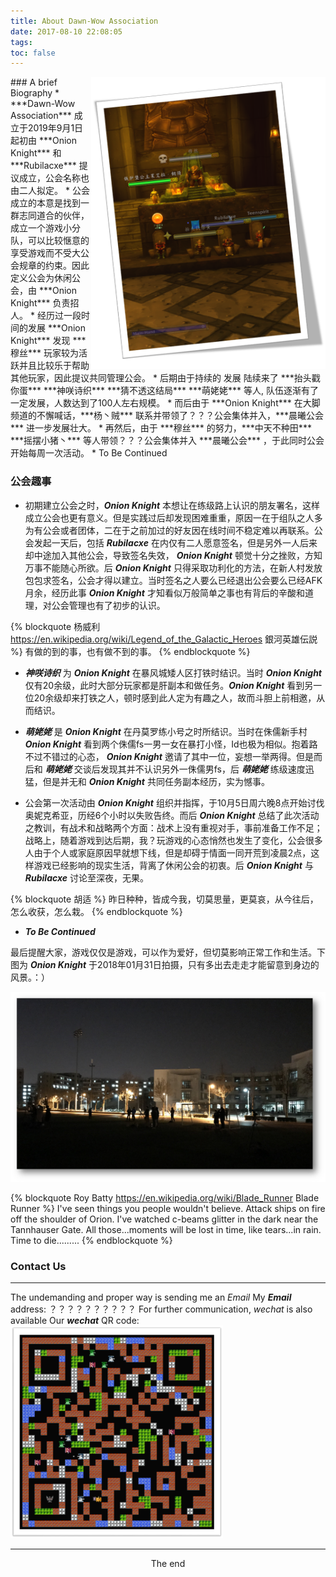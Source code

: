```yaml
---
title: About Dawn-Wow Association
date: 2017-08-10 22:08:05
tags:
toc: false
---
```

<img src='chenxi3.png' title='照片拍摄于9月26日深夜' style='float:right; width:375px'/>
### <i class="fa fa-id-card-o fa-lg" aria-hidden="true"></i> A brief Biography
* ***<font title="&nbsp; 晨曦公会">Dawn-Wow Association</font>*** 成立于2019年9月1日 起初由 ***<font title="&nbsp; 洋葱骑士">Onion Knight</font>*** 和 ***<font title="&nbsp; 拉比莱克西">Rubilacxe</font>*** 提议成立，公会名称也由二人拟定。
* 公会成立的本意是找到一群志同道合的伙伴，成立一个游戏小分队，可以比较惬意的享受游戏而不受大公会规章的约束。因此定义公会为休闲公会，由 ***<font title="&nbsp; 洋葱骑士">Onion Knight</font>*** 负责招人。
* 经历过一段时间的发展 ***<font title="&nbsp; 洋葱骑士">Onion Knight</font>*** 发现 ***穆丝*** 玩家较为活跃并且比较乐于帮助其他玩家，因此提议共同管理公会。
* 后期由于持续的 <font title="&nbsp; 路过拉拢以及大脚刷屏">发展</font> 陆续来了 ***抬头戳你蛋*** ***神咲诗织*** ***猜不透这结局*** ***萌姥姥*** 等人, 队伍逐渐有了一定发展，人数达到了100人左右规模。
* 而后由于 ***<font title="&nbsp; 洋葱骑士">Onion Knight</font>*** 在大脚频道的不懈喊话，***杨丶贼*** 联系并带领了？？？公会集体并入，***晨曦公会*** 进一步发展壮大。
* 再然后，由于 ***穆丝*** 的努力，***中天不种田***  ***摇摆小猪丶*** 等人带领？？？公会集体并入 ***晨曦公会*** ，于此同时公会开始每周一次活动。
* To Be Continued

### <i class="fa fa-leaf fa-lg" aria-hidden="true"></i> 公会趣事
* 初期建立公会之时，***<font title="&nbsp; 洋葱骑士">Onion Knight</font>*** 本想让在练级路上认识的朋友署名，这样成立公会也更有意义。但是实践过后却发现困难重重，原因一在于组队之人多为有公会或者团体，二在于之前加过的好友因在线时间不稳定难以再联系。公会发起一天后，包括 ***<font title="&nbsp; 拉比莱克西">Rubilacxe</font>*** 在内仅有二人愿意签名，但是另外一人后来却中途加入其他公会，导致签名失效， ***<font title="&nbsp; 洋葱骑士">Onion Knight</font>*** 顿觉十分之挫败，方知万事不能随心所欲。后 ***<font title="&nbsp; 洋葱骑士">Onion Knight</font>*** 只得采取功利化的方法，在新人村发放包包求签名，公会才得以建立。当时签名之人要么已经退出公会要么已经AFK月余，经历此事 ***<font title="&nbsp; 洋葱骑士">Onion Knight</font>*** 才知看似万般简单之事也有背后的辛酸和道理，对公会管理也有了初步的认识。

{% blockquote 杨威利 https://en.wikipedia.org/wiki/Legend_of_the_Galactic_Heroes 銀河英雄伝説 %}
有做的到的事，也有做不到的事。
{% endblockquote %}

* ***神咲诗织*** 为 ***<font title="&nbsp; 洋葱骑士">Onion Knight</font>*** 在暴风城矮人区打铁时结识。当时 ***<font title="&nbsp; 洋葱骑士">Onion Knight</font>*** 仅有20余级，此时大部分玩家都是肝副本和做任务。***<font title="&nbsp; 洋葱骑士">Onion Knight</font>*** 看到另一位20余级却来打铁之人，顿时感到此人定为有趣之人，故而斗胆上前相邀，从而结识。

* ***萌姥姥*** 是 ***<font title="&nbsp; 洋葱骑士">Onion Knight</font>*** 在丹莫罗练小号之时所结识。当时在侏儒新手村 ***<font title="&nbsp; 洋葱骑士">Onion Knight</font>*** 看到两个侏儒fs一男一女在暴打小怪，Id也极为相似。抱着路不过不错过的心态， ***<font title="&nbsp; 洋葱骑士">Onion Knight</font>*** 邀请了其中一位，妄想一举两得。但是而后和 ***萌姥姥*** 交谈后发现其并不认识另外一侏儒男fs，后 ***萌姥姥*** 练级速度迅猛，但是并无和 ***<font title="&nbsp; 洋葱骑士">Onion Knight</font>*** 共同任务副本经历，实为憾事。

* 公会第一次活动由 ***<font title="&nbsp; 洋葱骑士">Onion Knight</font>*** 组织并指挥，于10月5日周六晚8点开始讨伐奥妮克希亚，历经6个小时以失败告终。而后 ***<font title="&nbsp; 洋葱骑士">Onion Knight</font>*** 总结了此次活动之教训，有战术和战略两个方面：战术上没有重视对手，事前准备工作不足；战略上，随着游戏到达后期，我？玩游戏的心态悄然也发生了变化，公会很多人由于个人或家庭原因早就想下线，但是却碍于情面一同开荒到凌晨2点，这样游戏已经影响的现实生活，背离了休闲公会的初衷。后 ***<font title="&nbsp; 洋葱骑士">Onion Knight</font>*** 与 ***<font title="&nbsp; 拉比莱克西">Rubilacxe</font>*** 讨论至深夜，无果。

{% blockquote 胡适 %}
昨日种种，皆成今我，切莫思量，更莫哀，从今往后，怎么收获，怎么栽。
{% endblockquote %}

* ***To Be Continued***

最后提醒大家，游戏仅仅是游戏，可以作为爱好，但切莫影响正常工作和生活。下图为  ***<font title="&nbsp; 洋葱骑士">Onion Knight</font>*** 于2018年01月31日拍摄，只有多出去走走才能留意到身边的风景。：）

<img src='tsinghua3.png' title='Picture Shot on Jan 31st, 2018'/>

{% blockquote Roy Batty https://en.wikipedia.org/wiki/Blade_Runner Blade Runner %}
I've seen things you people wouldn't believe. Attack ships on fire off the shoulder of Orion. I've watched c-beams glitter in the dark near the Tannhauser Gate. All those...moments will be lost in time, like tears...in rain. Time to die.........
{% endblockquote %}

### <i class="fa fa-paper-plane fa-lg" aria-hidden="true"></i> Contact Us
---
The undemanding and proper way is sending me an *Email*
<i class="fa fa-envelope-o" aroa-hidden="true"></i> My ***Email*** address: ？？？？？？？？？？
For further communication, *wechat* is also available
<i class="fa fa-wechat" aroa-hidden="true"></i> Our ***wechat*** QR code: <img src='chenxi4.png' title='晨曦微信群' style='width:340px'/>

---

<center>The end</center>
